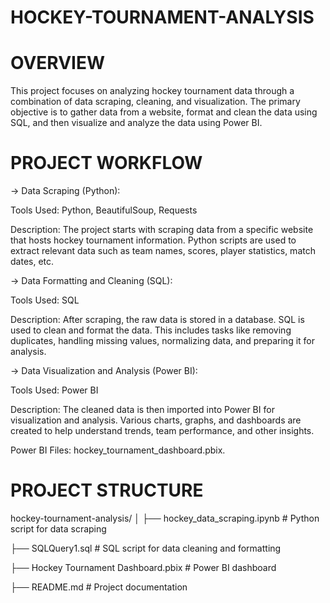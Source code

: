 # HOCKEY-TOURNAMENT-ANALYSIS

# OVERVIEW

This project focuses on analyzing hockey tournament data through a combination of data scraping, cleaning, and visualization. The primary objective is to gather data from a website, format and clean the data using SQL, and then visualize and analyze the data using Power BI.

# PROJECT WORKFLOW 

-> Data Scraping (Python):

Tools Used: Python, BeautifulSoup, Requests

Description: The project starts with scraping data from a specific website that hosts hockey tournament information. Python scripts are used to extract relevant data such as team names, scores, player statistics, match dates, etc.

-> Data Formatting and Cleaning (SQL):

Tools Used: SQL

Description: After scraping, the raw data is stored in a database. SQL is used to clean and format the data. This includes tasks like removing duplicates, handling missing values, normalizing data, and preparing it for analysis.

-> Data Visualization and Analysis (Power BI):

Tools Used: Power BI

Description: The cleaned data is then imported into Power BI for visualization and analysis. Various charts, graphs, and dashboards are created to help understand trends, team performance, and other insights.

Power BI Files: hockey_tournament_dashboard.pbix.

# PROJECT STRUCTURE

hockey-tournament-analysis/
│
├── hockey_data_scraping.ipynb              # Python script for data scraping

├── SQLQuery1.sql            # SQL script for data cleaning and formatting

├── Hockey Tournament Dashboard.pbix  # Power BI dashboard

├── README.md                    # Project documentation
